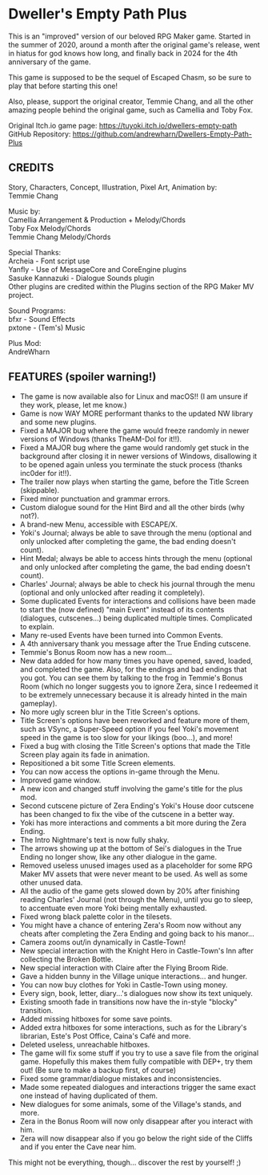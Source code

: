 # Dweller's Empty Path Plus

This is an "improved" version of our beloved RPG Maker game. Started in the summer of 2020, around a month after the original game's release, went in hiatus for god knows how long, and finally back in 2024 for the 4th anniversary of the game.

This game is supposed to be the sequel of Escaped Chasm, so be sure to play that before starting this one!

Also, please, support the original creator, Temmie Chang, and all the other amazing people behind the original game, such as Camellia and Toby Fox.

Original Itch.io game page: <https://tuyoki.itch.io/dwellers-empty-path>  
GitHub Repository: <https://github.com/andrewharn/Dwellers-Empty-Path-Plus>

## CREDITS

Story, Characters, Concept, Illustration, Pixel Art, Animation by:  
Temmie Chang

Music by:  
Camellia Arrangement & Production + Melody/Chords  
Toby Fox Melody/Chords  
Temmie Chang Melody/Chords

Special Thanks:  
Archeia - Font script use  
Yanfly - Use of MessageCore and CoreEngine plugins  
Sasuke Kannazuki - Dialogue Sounds plugin  
Other plugins are credited within the Plugins section of the RPG Maker MV project.

Sound Programs:  
bfxr - Sound Effects  
pxtone - (Tem's) Music

Plus Mod:  
AndreWharn

## FEATURES (spoiler warning!)

- The game is now available also for Linux and macOS!! (I am unsure if they work, please, let me know.)
- Game is now WAY MORE performant thanks to the updated NW library and some new plugins.
- Fixed a MAJOR bug where the game would freeze randomly in newer versions of Windows (thanks TheAM-Dol for it!!).
- Fixed a MAJOR bug where the game would randomly get stuck in the background after closing it in newer versions of Windows, disallowing it to be opened again unless you terminate the stuck process (thanks inc0der for it!!).
- The trailer now plays when starting the game, before the Title Screen (skippable).
- Fixed minor punctuation and grammar errors.
- Custom dialogue sound for the Hint Bird and all the other birds (why not?).
- A brand-new Menu, accessible with ESCAPE/X.
- Yoki's Journal; always be able to save through the menu (optional and only unlocked after completing the game, the bad ending doesn't count).
- Hint Medal; always be able to access hints through the menu (optional and only unlocked after completing the game, the bad ending doesn't count).
- Charles' Journal; always be able to check his journal through the menu (optional and only unlocked after reading it completely).
- Some duplicated Events for interactions and collisions have been made to start the (now defined) "main Event" instead of its contents (dialogues, cutscenes...) being duplicated multiple times. Complicated to explain.
- Many re-used Events have been turned into Common Events.
- A 4th anniversary thank you message after the True Ending cutscene.
- Temmie's Bonus Room now has a new room...
- New data added for how many times you have opened, saved, loaded, and completed the game. Also, for the endings and bad endings that you got. You can see them by talking to the frog in Temmie's Bonus Room (which no longer suggests you to ignore Zera, since I redeemed it to be extremely unnecessary because it is already hinted in the main gameplay).
- No more ugly screen blur in the Title Screen's options.
- Title Screen's options have been reworked and feature more of them, such as VSync, a Super-Speed option if you feel Yoki's movement speed in the game is too slow for your likings (boo...), and more!
- Fixed a bug with closing the Title Screen's options that made the Title Screen play again its fade in animation.
- Repositioned a bit some Title Screen elements.
- You can now access the options in-game through the Menu.
- Improved game window.
- A new icon and changed stuff involving the game's title for the plus mod.
- Second cutscene picture of Zera Ending's Yoki's House door cutscene has been changed to fix the vibe of the cutscene in a better way.
- Yoki has more interactions and comments a bit more during the Zera Ending.
- The Intro Nightmare's text is now fully shaky.
- The arrows showing up at the bottom of Sei's dialogues in the True Ending no longer show, like any other dialogue in the game.
- Removed useless unused images used as a placeholder for some RPG Maker MV assets that were never meant to be used. As well as some other unused data.
- All the audio of the game gets slowed down by 20% after finishing reading Charles' Journal (not through the Menu), until you go to sleep, to accentuate even more Yoki being mentally exhausted.
- Fixed wrong black palette color in the tilesets.
- You might have a chance of entering Zera's Room now without any cheats after completing the Zera Ending and going back to his manor...
- Camera zooms out/in dynamically in Castle-Town!
- New special interaction with the Knight Hero in Castle-Town's Inn after collecting the Broken Bottle.
- New special interaction with Claire after the Flying Broom Ride.
- Gave a hidden bunny in the Village unique interactions... and hunger.
- You can now buy clothes for Yoki in Castle-Town using money.
- Every sign, book, letter, diary...'s dialogues now show its text uniquely.
- Existing smooth fade in transitions now have the in-style "blocky" transition.
- Added missing hitboxes for some save points.
- Added extra hitboxes for some interactions, such as for the Library's librarian, Este's Post Office, Caina's Café and more.
- Deleted useless, unreachable hitboxes.
- The game will fix some stuff if you try to use a save file from the original game. Hopefully this makes them fully compatible with DEP+, try them out! (Be sure to make a backup first, of course)
- Fixed some grammar/dialogue mistakes and inconsistencies.
- Made some repeated dialogues and interactions trigger the same exact one instead of having duplicated of them.
- New dialogues for some animals, some of the Village's stands, and more.
- Zera in the Bonus Room will now only disappear after you interact with him.
- Zera will now disappear also if you go below the right side of the Cliffs and if you enter the Cave near him.

This might not be everything, though... discover the rest by yourself! ;)
